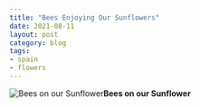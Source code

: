 ```yaml
---
title: "Bees Enjoying Our Sunflowers"
date: 2021-08-11
layout: post
category: blog
tags:
- spain
- flowers
---
```



 ![Bees on our Sunflower](/images/2021/2021-08-11-bees-enjoying-our-sunflower.jpg)**Bees on our Sunflower**
<!--more-->


